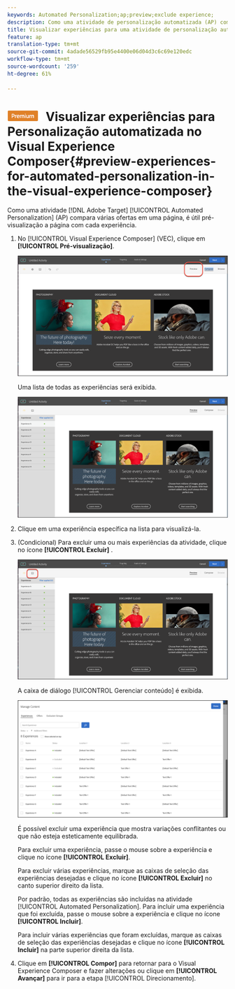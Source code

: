 ```yaml
---
keywords: Automated Personalization;ap;preview;exclude experience;
description: Como uma atividade de personalização automatizada (AP) compara várias ofertas em uma página, é útil visualizar a página com cada experiência.
title: Visualizar experiências para uma atividade de personalização automatizada (AP) no Adobe Target Visual Experience Composer
feature: ap
translation-type: tm+mt
source-git-commit: 4adade56529fb95e4400e06d04d3c6c69e120edc
workflow-type: tm+mt
source-wordcount: '259'
ht-degree: 61%

---
```



# ![PREMIUM](/help/assets/premium.png) Visualizar experiências para Personalização automatizada no Visual Experience Composer{#preview-experiences-for-automated-personalization-in-the-visual-experience-composer}

Como uma atividade [!DNL Adobe Target] [!UICONTROL Automated Personalization] (AP) compara várias ofertas em uma página, é útil pré-visualização a página com cada experiência.

1. No [!UICONTROL Visual Experience Composer] (VEC), clique em **[!UICONTROL Pré-visualização]**.

   ![Ícone Visualizar](/help/c-activities/t-automated-personalization/assets/preview.png)

   Uma lista de todas as experiências será exibida.

   ![Visualizar experiências](/help/c-activities/t-automated-personalization/assets/ap_preview-new.png)

1. Clique em uma experiência específica na lista para visualizá-la.

1. (Condicional) Para excluir uma ou mais experiências da atividade, clique no ícone **[!UICONTROL Excluir]** .

   ![Ícone Excluir](/help/c-activities/t-automated-personalization/assets/ap_exclude-new.png)

   A caixa de diálogo [!UICONTROL Gerenciar conteúdo] é exibida.

   ![Caixa de diálogo Gerenciar conteúdo](/help/c-activities/t-automated-personalization/assets/preview-exclude.png)

   É possível excluir uma experiência que mostra variações conflitantes ou que não esteja esteticamente equilibrada.

   Para excluir uma experiência, passe o mouse sobre a experiência e clique no ícone **[!UICONTROL Excluir]**.

   Para excluir várias experiências, marque as caixas de seleção das experiências desejadas e clique no ícone **[!UICONTROL Excluir]** no canto superior direito da lista.

   Por padrão, todas as experiências são incluídas na atividade [!UICONTROL Automated Personalization]. Para incluir uma experiência que foi excluída, passe o mouse sobre a experiência e clique no ícone **[!UICONTROL Incluir]**.

   Para incluir várias experiências que foram excluídas, marque as caixas de seleção das experiências desejadas e clique no ícone **[!UICONTROL Incluir]** na parte superior direita da lista.

1. Clique em **[!UICONTROL Compor]** para retornar para o Visual Experience Composer e fazer alterações ou clique em **[!UICONTROL Avançar]** para ir para a etapa [!UICONTROL Direcionamento].

